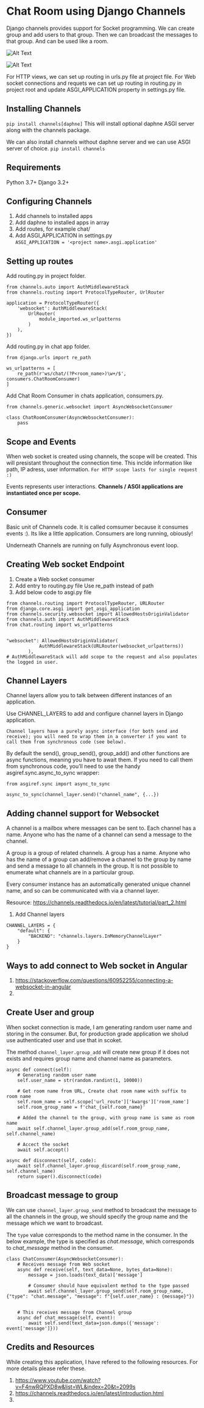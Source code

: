 # Chat Room using Django Channels

Django channels provides support for Socket programming.
We can create group and add users to that group. Then we can broadcast the messages to that group. And can be used like a room.

![Alt Text](./doc%20resources/Async%20Request%20flow.png)

![Alt Text](./doc%20resources/Http%20and%20Socket%20Request%20Overview.png)

For HTTP views, we can set up routing in urls.py file at project file.
For Web socket connections and requets we can set up routing in routing.py in project root and update ASGI_APPLICATION property in settings.py file.


## Installing Channels
```pip install channels[daphne]```
This will install optional daphne ASGI server along with the channels package.

We can also install channels without daphne server and we can use ASGI server of choice.
```pip install channels```


## Requirements
Python 3.7+
Django 3.2+


## Configuring Channels

1. Add channels to installed apps
2. Add daphne to installed apps in array
3. Add routes, for example chat/
4. Add ASGI_APPLICATION in settings.py   
    ```ASGI_APPLICATION = '<project name>.asgi.application'```


## Setting up routes
Add routing.py in project folder.
```
from channels.auto import AuthMiddlewareStack
from channels.routing import ProtocolTypeRouter, UrlRouter

application = ProtocolTypeRouter({
    'websocket': AuthMiddlewareStack(
        UrlRouter(
            module_imported.ws_urlpatterns
        )
    ),
})
```

Add routing.py in chat app folder.
```
from django.urls import re_path

ws_urlpatterns = [
    re_path(r'ws/chat/(?P<room_name>)\w+/$', consumers.ChatRoomConsumer)
]
```

Add Chat Room Consumer in chats application, consumers.py.
```
from channels.generic.websocket import AsyncWebsocketConsumer

class ChatRoomConsumer(AsyncWebsocketConsumer):
    pass

```

## Scope and Events
When web socket is created using channels, the scope will be created. This will presistant throughout the connection time. This inclde information like path, IP adress, user information. ```For HTTP scope lasts for single request :)```

Events represents user interactions. **Channels / ASGI applications are instantiated once per scope.**

## Consumer
Basic unit of Channels code. It is called comsumer because it consumes events :). Its like a little application. Consumers are long running, obiously! 

Underneath Channels are running on fully Asynchronous event loop.


## Creating Web socket Endpoint
1. Create a Web socket consumer
2. Add entry to routing.py file
   Use re_path instead of path
3. Add below code to asgi.py file
```
from channels.routing import ProtocolTypeRouter, URLRouter
from django.core.asgi import get_asgi_application
from channels.security.websocket import AllowedHostsOriginValidator
from channels.auth import AuthMiddlewareStack
from chat.routing import ws_urlpatterns


"websocket": AllowedHostsOriginValidator(
            AuthMiddlewareStack(URLRouter(websocket_urlpatterns))
        ),
# AuthMiddlewareStack will add scope to the request and also populates the logged in user.
```

## Channel Layers
Channel layers allow you to talk between different instances of an application.

Use CHANNEL_LAYERS to add and configure channel layers in Django application.

```Channel layers have a purely async interface (for both send and receive); you will need to wrap them in a converter if you want to call them from synchronous code (see below).```

By default the send(), group_send(), group_add() and other functions are async functions, meaning you have to await them. If you need to call them from synchronous code, you’ll need to use the handy asgiref.sync.async_to_sync wrapper:

```
from asgiref.sync import async_to_sync

async_to_sync(channel_layer.send)("channel_name", {...})
```

## Adding channel support for Websocket
A channel is a mailbox where messages can be sent to. Each channel has a name. Anyone who has the name of a channel can send a message to the channel.

A group is a group of related channels. A group has a name. Anyone who has the name of a group can add/remove a channel to the group by name and send a message to all channels in the group. It is not possible to enumerate what channels are in a particular group.

Every consumer instance has an automatically generated unique channel name, and so can be communicated with via a channel layer.

Resource: https://channels.readthedocs.io/en/latest/tutorial/part_2.html

1. Add Channel layers
```
CHANNEL_LAYERS = {
    "default": {
        "BACKEND": "channels.layers.InMemoryChannelLayer"
    }
}
```

## Ways to add connect to Web socket in Angular
1. https://stackoverflow.com/questions/60952255/connecting-a-websocket-in-angular
2. 

## Create User and group
When socket connection is made, I am generating random user name and storing in the consumer. But, for production grade application we sholud use authenticated user and use that in scoket.

The method ```channel_layer.group_add``` will create new group if it does not exists and requires group name and channel name as parameters.

```
async def connect(self):
    # Generating random user name
    self.user_name = str(random.randint(1, 10000))
    
    # Get room name from URL, Create chat room name with suffix to room name
    self.room_name = self.scope['url_route']['kwargs']['room_name']
    self.room_group_name = f'chat_{self.room_name}'

    # Added the channel to the group, with group name is same as room name
    await self.channel_layer.group_add(self.room_group_name, self.channel_name)

    # Accect the socket
    await self.accept()

async def disconnect(self, code):
    await self.channel_layer.group_discard(self.room_group_name, self.channel_name)
    return super().disconnect(code)
```


## Broadcast message to group
We can use ```channel_layer.group_send``` method to broadcast the message to all the channels in the group, we should specify the group name and the message which we want to broadcast.

The ```type``` value corresponds to the method name in the consumer. In the below example, the type is specified as *chat.message*, which corresponds to *chat_message* method in the consumer.

```
class ChatConsumer(AsyncWebsocketConsumer):
    # Receives message from Web socket
    async def receive(self, text_data=None, bytes_data=None):
        message = json.loads(text_data)['message']

        # Consumer should have equivalent method to the type passed
        await self.channel_layer.group_send(self.room_group_name, {"type": "chat.message", "message": f"{self.user_name} : {message}"})


    # This receives message from Channel group
    async def chat_message(self, event):
        await self.send(text_data=json.dumps({'message': event['message']}))
```


## Credits and Resources
While creating this application, I have refered to the following resources. For more details please refer these.

1. https://www.youtube.com/watch?v=F4nwRQPXD8w&list=WL&index=20&t=2099s
2. https://channels.readthedocs.io/en/latest/introduction.html
3. 